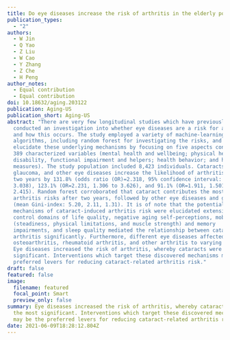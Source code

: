 ```yaml
---
title: Do eye diseases increase the risk of arthritis in the elderly population?
publication_types:
  - "2"
authors:
  - W Jin
  - Q Yao
  - Z Liu
  - W Cao
  - Y Zhang
  - Z Che
  - H Peng
author_notes:
  - Equal contribution
  - Equal contribution
doi: 10.18632/aging.203122
publication: Aging-US
publication_short: Aging-US
abstract: "There are very few longitudinal studies which have previously
  conducted an investigation into whether eye diseases are a risk for arthritis,
  and how this occurs. The study employed a variety of machine-learning
  algorithms, including random forest for investigating the risks, and to
  elucidate these underlying mechanisms by focusing on five aspects containing
  389 characterized variables (mental health and wellbeing; physical health;
  disability, functional impairment and helpers; health behavior; and health
  measures). The study population included 8,423 individuals. Cataracts,
  glaucoma, and other eye diseases increase the likelihood of arthritis after
  two years by 131.8% (odds ratio (OR)=2.318, 95% confidence interval: 1.748 to
  3.038), 123.1% (OR=2.231, 1.306 to 3.626), and 91.1% (OR=1.911, 1.501 to
  2.415). Random forest corroborated that cataract contributes the most to
  arthritis risks after two years, followed by other eye diseases and glaucoma
  (mean Gini-index: 5.20, 2.11, 1.31). It is of note that the potential
  mechanisms of cataract-induced arthritis risk were elucidated extensively. The
  control domains of life quality, negative aging self-perceptions, mobility
  (steadiness, physical limitations, and muscle strength) and memory
  impairments, and sleep quality mediated the relationship between cataracts and
  arthritis significantly. Furthermore, different eye diseases affected
  osteoarthritis, rheumatoid arthritis, and other arthritis to varying degrees.
  Eye diseases increased the risk of arthritis, whereby cataracts were the most
  significant. Interventions which target these discovered mechanisms may be the
  preferred levers for reducing cataract-related arthritis risk."
draft: false
featured: false
image:
  filename: featured
  focal_point: Smart
  preview_only: false
summary: Eye diseases increased the risk of arthritis, whereby cataracts were
  the most significant. Interventions which target these discovered mechanisms
  may be the preferred levers for reducing cataract-related arthritis risk.
date: 2021-06-09T18:28:12.804Z
---
```

